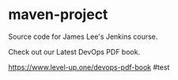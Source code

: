 # maven-project
Source code for James Lee's Jenkins course.

Check out our Latest DevOps PDF book.

https://www.level-up.one/devops-pdf-book
#test
